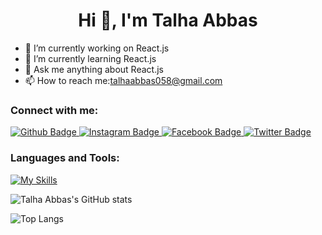  <h1 align="center">Hi 👋, I'm Talha Abbas</h1>

- 🔭 I’m currently working on React.js
- 🌱 I’m currently learning React.js
- 💬 Ask me anything about React.js 
- 📫 How to reach me:talhaabbas058@gmail.com

  
### Connect with me:
<div id="badges">
  <a href="https://github.com/TalhaAbbas-code">
    <img src="https://img.shields.io/badge/Github-white?style=for-the-badge&logo=Github&logoColor=black" alt="Github Badge"/>
  </a>
   <a href="https://https://www.instagram.com/talha._.abas?igsh=d2Vkd3poeHhleWR1">
    <img src="https://img.shields.io/badge/Instagram-purple?style=for-the-badge&logo=instagram&logoColor=white" alt="Instagram Badge"/>
  </a>
   <a href="https://https://www.facebook.com/tallah.abbas.3?mibextid=ZbWKwL">
    <img src="https://img.shields.io/badge/Facebook-blue?style=for-the-badge&logo=facebook&logoColor=white" alt="Facebook Badge"/>
  </a>
   <a href="https:/[/twitter.com/axiftaj](https://x.com/TalhaAb38957512?s=09)">
    <img src="https://img.shields.io/badge/Twitter-blue?style=for-the-badge&logo=twitter&logoColor=white" alt="Twitter Badge"/>
  </a>
</div>

### Languages and Tools:
[![My Skills](https://skillicons.dev/icons?i=flutter,dart,firebase,github,git,figma,react,mongodb,nodejs)](https://skillicons.dev)

![Talha Abbas's GitHub stats](https://github-readme-stats.vercel.app/api?username=TalhaAbbas-code&show_icons=true&theme=dark)

![Top Langs](https://github-readme-stats.vercel.app/api/top-langs/?username=TalhaAbbas-code&theme=dark)



